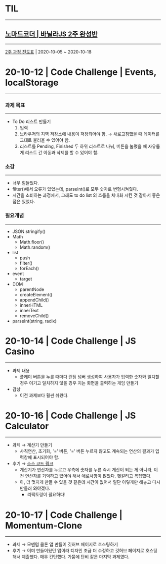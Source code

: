 # TIL

---

## [노마드코더 | 바닐라JS 2주 완성반](https://nomadcoders.co/c/vanillajs-challenge/lobby)

---

[2주 과정 진도표](https://nomadcoders.co/faq/schedule-vanillajs) | 2020-10-05 ~ 2020-10-18

# 20-10-12 | Code Challenge | Events, localStorage

---

### 과제 목표

---

- To Do 리스트 만들기
    1. 입력
    2. 브라우저의 지역 저장소에 내용이 저장되어야 함. → 새로고침했을 때 데이터를 그대로 불러올 수 있어야 함.
    3. 리스트를 Pending, Finished 두 하위 리스트로 나눠, 버튼을 눌렀을 때 자유롭게 리스트 간 이동과 삭제를 할 수 있어야 함.

### 소감

---

- 너무 힘들었다.
- filter()에서 오류가 있었는데, parseInt()로 모두 숫자로 변형시켜줬다.
- 시간을 소비하는 과정에서, 그래도 to do list 의 흐름을 체내화 시킨 것 같아서 좋은 점은 있었다.

### 필요개념

---

- JSON.stringify()
- Math
    - Math.floor()
    - Math.random()
- list
    - push
    - filter()
    - forEach()
- event
    - target
- DOM
    - parentNode
    - createElement()
    - appendChild()
    - innerHTML
    - innerText
    - removeChild()
- parseInt(string, radix)

# 20-10-14 | Code Challenge | JS Casino

---

- 과제 내용
    - 플레이 버튼을 누를 때마다 랜덤 넘버 생성하여 사용자가 입력한 숫자와 일치할 경우 이기고 일치하지 않을 경우 지는 화면을 출력하는 게임 만들기
- 감상
    - 이전 과제보다 훨씬 쉬웠다.


# 20-10-16 | Code Challenge | JS Calculator

---

- 과제 → 계산기 만들기
    - 사칙연산, 초기화, '=' 버튼, '=' 버튼 누르지 않고도 계속되는 연산의 결과가 입력창에 표시되어야 함.
- 후기 → [소스 코드 링크](https://codesandbox.io/s/2020-10-17-vanillajs-calculator-qo7of?file=/src/index.js)
    - 계산기가 연산자를 누르고 우측에 숫자를 누른 즉시 계산이 되는 게 아니라, 이전 연산자를 기억하고 있어야 해서 애로사항이 많았다. 헷갈리고 복잡했다.
    - 아, 더 멋지게 만들 수 있을 것 같은데 시간이 없어서 일단 이렇게만 해놓고 다시 만들러 와야겠다.
        - 리팩토링이 필요하다!

# 20-10-17 | Code Challenge | Momentum-Clone

---

- 과제 → 모멘텀 클론 앱 만들어 깃허브 페이지로 호스팅하기
- 후기 → 이미 만들어뒀던 앱이라 디자인 조금 더 수정하고 깃허브 페이지로 호스팅해서 제출했다. 매우 간단했다. 가뭄에 단비 같은 마지막 과제였다.